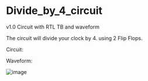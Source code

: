 # Divide_by_4_circuit

v1.0 Circuit with RTL TB and waveform

The circuit will divide your clock by 4. using 2 Flip Flops.

Circuit: 




Waveform:

![image](https://user-images.githubusercontent.com/22993146/112762493-8d0fb400-901d-11eb-9aa5-a821e41928ae.png)



